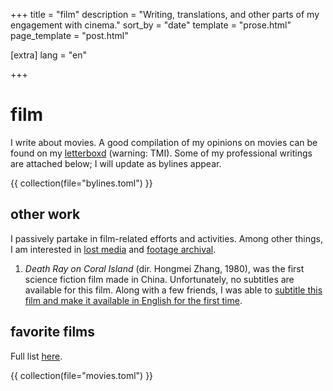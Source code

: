+++
title = "film"
description = "Writing, translations, and other parts of my engagement with cinema."
sort_by = "date"
template = "prose.html"
page_template = "post.html"

[extra]
lang = "en"

+++

# film

I write about movies. A good compilation of my opinions on movies can be found on my [letterboxd](https://letterboxd.com/idontplaytetris/) (warning: TMI). Some of my professional writings are attached below; I will update as bylines appear.

{{ collection(file="bylines.toml") }}


## other work

I passively partake in film-related efforts and activities. Among other things, I am interested in [lost media](https://lostmediawiki.com/Home) and [footage archival](https://www.historicfilms.com).

1. *Death Ray on Coral Island* (dir. Hongmei Zhang, 1980), was the first science fiction film made in China. Unfortunately, no subtitles are available for this film. Along with a few friends, I was able to [subtitle this film and make it available in English for the first time](../posts/deathrayoncoralisland).

## favorite films

Full list [here](https://letterboxd.com/idontplaytetris/list/meezus/).

{{ collection(file="movies.toml") }}